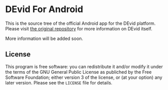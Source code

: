 # DEvid For Android

This is the source tree of the official Android app for the DEvid platform.
Please visit [the original repository](https://git.sandtler.club/sandtler/devid)
for more information on DEvid itself.

More information will be added soon.

## License

This program is free software: you can redistribute it and/or modify it under
the terms of the GNU General Public License as publiched by the Free Software
Foundation; either version 3 of the license, or (at your option) any later
version.  Please see the `LICENSE` file for details.
